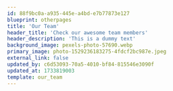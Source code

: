 ```yaml
---
id: 88f9bc0a-a935-445e-a4bd-e7b77873e127
blueprint: otherpages
title: 'Our Team'
header_title: 'Check our awesome team members'
header_description: 'This is a dummy text'
background_image: pexels-photo-57690.webp
primary_image: photo-1529236183275-4fdcf2bc987e.jpeg
external_link: false
updated_by: c6d53093-70a5-4010-bf84-815546e3090f
updated_at: 1733819003
template: our_team
---
```


